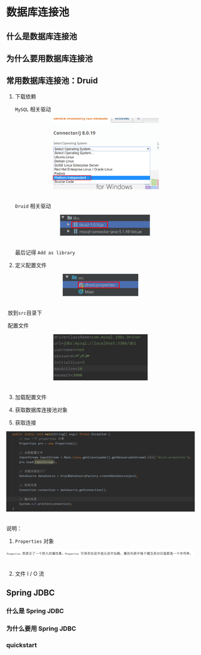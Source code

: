 # 数据库连接池

## 什么是数据库连接池





## 为什么要用数据库连接池





## 常用数据库连接池：Druid

1. 下载依赖

   `MySQL` 相关驱动
   <div align="center"> <img src="image-20200417150738272.png" width="60%"/> </div><br>

   `Druid` 相关驱动
    <div align="center"> <img src="image-20200417151203504.png" width="50%"/> </div><br>

   最后记得 `Add as library`

2. 定义配置文件

<div align="center"> <img src="image-20200417151330811.png" width="40%"/> </div><br>

​		放到`src`目录下

​		配置文件

<div align="center"> <img src="image-20200417153154565.png" width="50%"/> </div><br>



3. 加载配置文件

4. 获取数据库连接池对象

5. 获取连接
<div align="center"> <img src="image-20200417154113804.png" width="100%"/> </div><br>

说明：

1. `Properties` 对象
<div align="center"> <img src="image-20200417154423951.png" width="100%"/> </div><br>



2. 文件 I / O 流



## Spring JDBC

### 什么是 Spring JDBC











### 为什么要用 Spring JDBC







### quickstart

